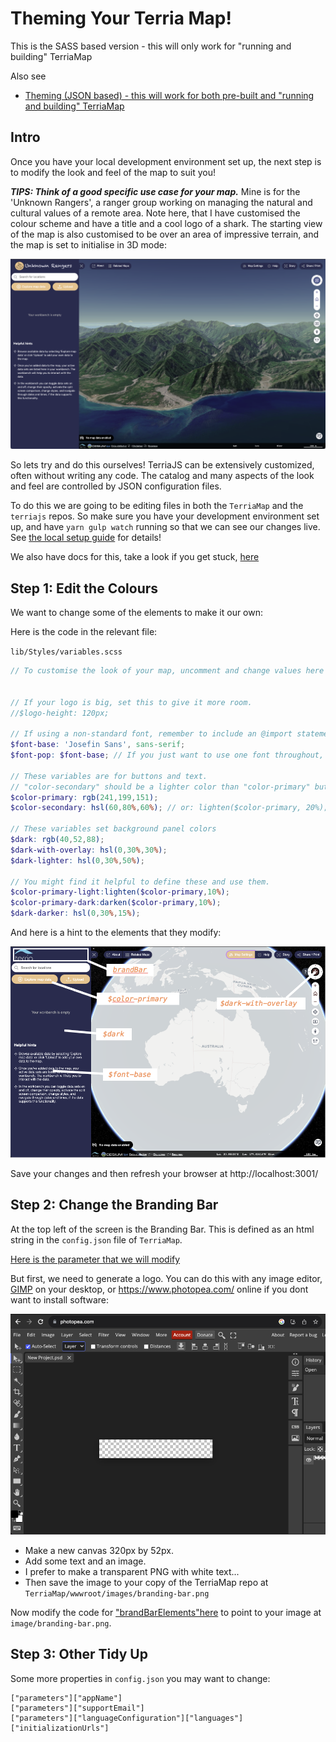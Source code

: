 # Theming Your Terria Map!

This is the SASS based version - this will only work for "running and building" TerriaMap

Also see

- [Theming (JSON based) - this will work for both pre-built and "running and building" TerriaMap](https://github.com/TerriaJS/workshops/blob/main/foss4g-auckland-2023/build-your-own-terriamap/theming-json-based.md)

## Intro
Once you have your local development environment set up, the next step is to modify the look and feel of the map to suit you!

***TIPS: Think of a good specific use case for your map.*** Mine is for the 'Unknown Rangers', a ranger group working on managing the natural and cultural values of a remote area. Note here, that I have customised the colour scheme and have a title and a cool logo of a shark. The starting view of the map is also customised to be over an area of impressive terrain, and the map is set to initialise in 3D mode:

![Alt text](assets/themed_map_example1.png)

So lets try and do this ourselves! TerriaJS can be extensively customized, often without writing any code. The catalog and many aspects of the look and feel are controlled by JSON configuration files.

To do this we are going to be editing files in both the `TerriaMap` and the `terriajs` repos. So make sure you have your development environment set up, and have `yarn gulp watch` running so that we can see our changes live. See [the local setup guide](foss4g-auckland-2023/build-your-own-terriamap/run-locally.md) for details!

We also have docs for this, take a look if you get stuck, [here](https://docs.terria.io/guide/customizing/)


## Step 1: Edit the Colours

We want to change some of the elements to make it our own:

Here is the code in the relevant file:

`lib/Styles/variables.scss`

```scss
// To customise the look of your map, uncomment and change values here and in lib/Views/global.scss


// If your logo is big, set this to give it more room.
//$logo-height: 120px;

// If using a non-standard font, remember to include an @import statement in global.scss
$font-base: 'Josefin Sans', sans-serif;
$font-pop: $font-base; // If you just want to use one font throughout, do this.

// These variables are for buttons and text.
// "color-secondary" should be a lighter color than "color-primary" but still readable contrasted with white.
$color-primary: rgb(241,199,151);
$color-secondary: hsl(60,80%,60%); // or: lighten($color-primary, 20%);

// These variables set background panel colors
$dark: rgb(40,52,88);
$dark-with-overlay: hsl(0,30%,30%);
$dark-lighter: hsl(0,30%,50%);

// You might find it helpful to define these and use them.
$color-primary-light:lighten($color-primary,10%);
$color-primary-dark:darken($color-primary,10%);
$dark-darker: hsl(0,30%,15%);
```

And here is a hint to the elements that they modify:

<img src="assets/colours_examples.png" alt="Position of colours elements" width="600"/>


Save your changes and then refresh your browser at http://localhost:3001/

## Step 2: Change the Branding Bar

At the top left of the screen is the Branding Bar. This is defined as an html string in the `config.json` file of `TerriaMap`.

[Here is the parameter that we will modify](https://github.com/TerriaJS/TerriaMap/blob/14bf848b651a8403401f3c7a39f6a4075a0654c7/wwwroot/config.json#L47)

But first, we need to generate a logo.
You can do this with any image editor, [GIMP](https://www.gimp.org/downloads/) on your desktop, or https://www.photopea.com/ online if you dont want to install software:


<img src="assets/photopea_example.png" alt="Photopea Online Editor" width="600"/>

- Make a new canvas 320px by 52px.
- Add some text and an image.
- I prefer to make a transparent PNG with white text...
- Then save the image to your copy of the TerriaMap repo at `TerriaMap/wwwroot/images/branding-bar.png`

Now modify the code for
["brandBarElements"here](https://github.com/TerriaJS/TerriaMap/blob/14bf848b651a8403401f3c7a39f6a4075a0654c7/wwwroot/config.json#L47) to point to your image at `image/branding-bar.png`.


## Step 3: Other Tidy Up

Some more properties in `config.json` you may want to change:
```
["parameters"]["appName"]
["parameters"]["supportEmail"]
["parameters"]["languageConfiguration"]["languages"]
["initializationUrls"]
```
